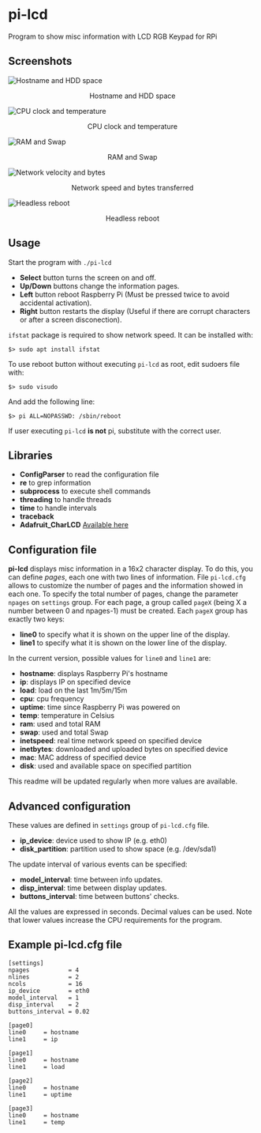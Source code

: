 # pi-lcd
Program to show misc information with LCD RGB Keypad for RPi

## Screenshots

![Hostname and HDD space](https://dl.dropboxusercontent.com/u/2904420/pi-lcd-photos/pi-lcd1.jpg)
<center>Hostname and HDD space</center>

![CPU clock and temperature](https://dl.dropboxusercontent.com/u/2904420/pi-lcd-photos/pi-lcd2.jpg)
<center>CPU clock and temperature</center>

![RAM and Swap](https://dl.dropboxusercontent.com/u/2904420/pi-lcd-photos/pi-lcd3.jpg)
<center>RAM and Swap</center>

![Network velocity and bytes](https://dl.dropboxusercontent.com/u/2904420/pi-lcd-photos/pi-lcd4.jpg)
<center>Network speed and bytes transferred</center>

![Headless reboot](https://dl.dropboxusercontent.com/u/2904420/pi-lcd-photos/pi-lcd5.jpg)
<center>Headless reboot</center>

## Usage
Start the program with `./pi-lcd`

+ **Select** button turns the screen on and off. 
+ **Up/Down** buttons change the information pages.
+ **Left** button reboot Raspberry Pi (Must be pressed twice to avoid accidental activation).
+ **Right** button restarts the display (Useful if there are corrupt characters or after a screen disconection).

`ifstat` package is required to show network speed. It can be installed with:
    
    $> sudo apt install ifstat

To use reboot button without executing `pi-lcd` as root, edit sudoers file with:
	
	$> sudo visudo

And add the following line:

	$> pi ALL=NOPASSWD: /sbin/reboot

If user executing `pi-lcd` **is not** pi, substitute with the correct user.

## Libraries

+ __ConfigParser__ to read the configuration file
+ __re__ to grep information
+ __subprocess__ to execute shell commands
+ __threading__ to handle threads
+ __time__ to handle intervals
+ __traceback__
+ __Adafruit\_CharLCD__ [Available here](https://github.com/adafruit/Adafruit_Python_CharLCD)

## Configuration file

__pi-lcd__ displays misc information in a 16x2 character display. To do this, you can define _pages_, each one with two lines of information. File `pi-lcd.cfg` allows to customize the number of pages and the information showed in each one. To specify the total number of pages, change the parameter `npages` on `settings` group. For each page, a group called `pageX` (being X a number between 0 and npages-1) must be created. Each `pageX` group has exactly two keys:

+ __line0__ to specify what it is shown on the upper line of the display.
+ __line1__ to specify what it is shown on the lower line of the display.

In the current version, possible values for `line0` and `line1` are:

+ __hostname__: displays Raspberry Pi's hostname
+ __ip__: displays IP on specified device
+ __load__: load on the last 1m/5m/15m
+ __cpu__: cpu frequency
+ __uptime__: time since Raspberry Pi was powered on
+ __temp__: temperature in Celsius
+ __ram__: used and total RAM
+ __swap__: used and total Swap
+ __inetspeed__: real time network speed on specified device
+ __inetbytes__: downloaded and uploaded bytes on specified device
+ __mac__: MAC address of specified device
+ __disk__: used and available space on specified partition

This readme will be updated regularly when more values are available.

## Advanced configuration

These values are defined in `settings` group of `pi-lcd.cfg` file.

+ __ip\_device__: device used to show IP (e.g. eth0)
+ __disk\_partition__: partition used to show space (e.g. /dev/sda1)

The update interval of various events can be specified:

+ __model\_interval__: time between info updates.
+ __disp\_interval__: time between display updates.
+ __buttons\_interval__: time between buttons' checks.

All the values are expressed in seconds. Decimal values can be used. Note that lower values increase the CPU requirements for the program.

## Example pi-lcd.cfg file

	[settings]
	npages           = 4
	nlines           = 2
	ncols            = 16
	ip_device        = eth0
	model_interval   = 1
	disp_interval    = 2
	buttons_interval = 0.02
	
	[page0]
	line0     = hostname
	line1     = ip
	
	[page1]
	line0     = hostname
	line1     = load
	
	[page2]
	line0     = hostname
	line1     = uptime
	
	[page3]
	line0     = hostname
	line1     = temp